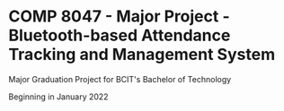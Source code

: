 # COMP 8047 - Major Project - Bluetooth-based Attendance Tracking and Management System

Major Graduation Project for BCIT's Bachelor of Technology

Beginning in January 2022

